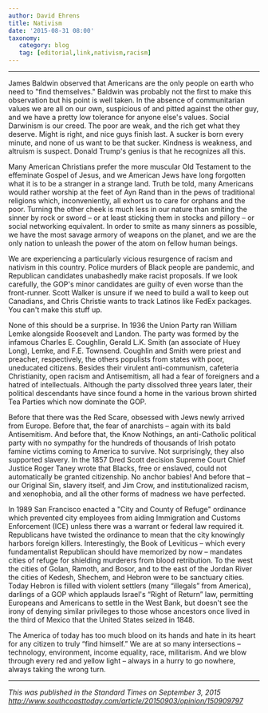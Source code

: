 ```yaml
---
author: David Ehrens
title: Nativism
date: '2015-08-31 08:00'
taxonomy:
   category: blog
   tag: [editorial,link,nativism,racism]
---
```

---

James Baldwin observed that Americans are the only people on earth who need to "find themselves." Baldwin was probably not the first to make this observation but his point is well taken. In the absence of communitarian values we are all on our own, suspicious of and pitted against the other guy, and we have a pretty low tolerance for anyone else's values. Social Darwinism is our creed. The poor are weak, and the rich get what they deserve. Might is right, and nice guys finish last. A sucker is born every minute, and none of us want to be that sucker. Kindness is weakness, and altruism is suspect. Donald Trump's genius is that he recognizes all this.

Many American Christians prefer the more muscular Old Testament to the effeminate Gospel of Jesus, and we American Jews have long forgotten what it is to be a stranger in a strange land. Truth be told, many Americans would rather worship at the feet of Ayn Rand than in the pews of traditional religions which, inconveniently, all exhort us to care for orphans and the poor. Turning the other cheek is much less in our nature than smiting the sinner by rock or sword – or at least sticking them in stocks and pillory – or social networking equivalent. In order to smite as many sinners as possible, we have the most savage armory of weapons on the planet, and we are the only nation to unleash the power of the atom on fellow human beings.

We are experiencing a particularly vicious resurgence of racism and nativism in this country. Police murders of Black people are pandemic, and Republican candidates unabashedly make racist proposals. If we look carefully, the GOP's minor candidates are guilty of even worse than the front-runner. Scott Walker is unsure if we need to build a wall to keep out Canadians, and Chris Christie wants to track Latinos like FedEx packages. You can't make this stuff up.

None of this should be a surprise. In 1936 the Union Party ran William Lemke alongside Roosevelt and Landon. The party was formed by the infamous Charles E. Coughlin, Gerald L.K. Smith (an associate of Huey Long), Lemke, and F.E. Townsend. Coughlin and Smith were priest and preacher, respectively, the others populists from states with poor, uneducated citizens. Besides their virulent anti-communism, cafeteria Christianity, open racism and Antisemitism, all had a fear of foreigners and a hatred of intellectuals. Although the party dissolved three years later, their political descendants have since found a home in the various brown shirted Tea Parties which now dominate the GOP.

Before that there was the Red Scare, obsessed with Jews newly arrived from Europe. Before that, the fear of anarchists – again with its bald Antisemitism. And before that, the Know Nothings, an anti-Catholic political party with no sympathy for the hundreds of thousands of Irish potato famine victims coming to America to survive. Not surprisingly, they also supported slavery. In the 1857 Dred Scott decision Supreme Court Chief Justice Roger Taney wrote that Blacks, free or enslaved, could not automatically be granted citizenship. No anchor babies! And before that – our Original Sin, slavery itself, and Jim Crow, and institutionalized racism, and xenophobia, and all the other forms of madness we have perfected.

In 1989 San Francisco enacted a "City and County of Refuge" ordinance which prevented city employees from aiding Immigration and Customs Enforcement (ICE) unless there was a warrant or federal law required it. Republicans have twisted the ordinance to mean that the city knowingly harbors foreign killers. Interestingly, the Book of Leviticus – which every fundamentalist Republican should have memorized by now – mandates cities of refuge for shielding murderers from blood retribution. To the west the cities of Golan, Ramoth, and Bosor, and to the east of the Jordan River the cities of Kedesh, Shechem, and Hebron were to be sanctuary cities. Today Hebron is filled with violent settlers (many “illegals” from America), darlings of a GOP which applauds Israel's “Right of Return” law, permitting Europeans and Americans to settle in the West Bank, but doesn't see the irony of denying similar privileges to those whose ancestors once lived in the third of Mexico that the United States seized in 1848.

The America of today has too much blood on its hands and hate in its heart for any citizen to truly “find himself.” We are at so many intersections – technology, environment, income equality, race, militarism. And we blow through every red and yellow light – always in a hurry to go nowhere, always taking the wrong turn.

-----

*This was published in the Standard Times on September 3, 2015*<br>
*<http://www.southcoasttoday.com/article/20150903/opinion/150909797>*

